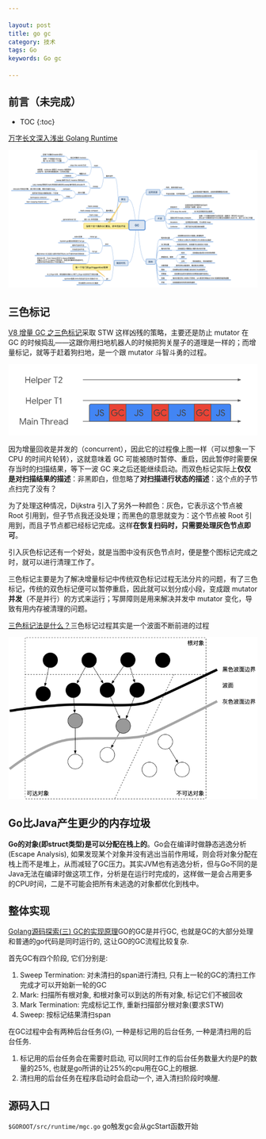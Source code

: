 ```yaml
---

layout: post
title: go gc
category: 技术
tags: Go
keywords: Go gc

---
```


## 前言（未完成）

* TOC
{:toc}

[万字长文深入浅出 Golang Runtime](https://zhuanlan.zhihu.com/p/95056679)

![](/public/upload/jvm/gc.png)

## 三色标记

[V8 增量 GC 之三色标记](https://malcolmyu.github.io/2019/07/07/Tri-Color-Marking/)采取 STW 这样凶残的策略，主要还是防止 mutator 在 GC 的时候捣乱——这跟你用扫地机器人的时候把狗关屋子的道理是一样的；而增量标记，就等于赶着狗扫地，是一个跟 mutator 斗智斗勇的过程。

![](/public/upload/basic/tri_color_marking.svg)

因为增量回收是并发的（concurrent），因此它的过程像上图一样（可以想象一下 CPU 的时间片轮转），这就意味着 GC 可能被随时暂停、重启，因此暂停时需要保存当时的扫描结果，等下一波 GC 来之后还能继续启动。而双色标记实际上**仅仅是对扫描结果的描述**：非黑即白，但忽略了**对扫描进行状态的描述**：这个点的子节点扫完了没有？

为了处理这种情况，Dijkstra 引入了另外一种颜色：灰色，它表示这个节点被 Root 引用到，但子节点我还没处理；而黑色的意思就变为：这个节点被 Root 引用到，而且子节点都已经标记完成。这样**在恢复扫码时，只需要处理灰色节点即可**。

引入灰色标记还有一个好处，就是当图中没有灰色节点时，便是整个图标记完成之时，就可以进行清理工作了。

三色标记主要是为了解决增量标记中传统双色标记过程无法分片的问题，有了三色标记，传统的双色标记便可以暂停重启，因此就可以划分成小段，变成跟 mutator **并发**（不是并行）的方式来运行；写屏障则是用来解决并发中 mutator 变化，导致有用内存被清理的问题。

[三色标记法是什么？](https://www.bookstack.cn/read/qcrao-Go-Questions/spilt.4.GC-GC.md)三色标记过程其实是一个波面不断前进的过程

![](/public/upload/basic/tri_color_ripple.png)

## Go比Java产生更少的内存垃圾

**Go的对象(即struct类型)是可以分配在栈上的**。Go会在编译时做静态逃逸分析(Escape Analysis), 如果发现某个对象并没有逃出当前作用域，则会将对象分配在栈上而不是堆上，从而减轻了GC压力。其实JVM也有逃逸分析，但与Go不同的是Java无法在编译时做这项工作，分析是在运行时完成的，这样做一是会占用更多的CPU时间，二是不可能会把所有未逃逸的对象都优化到栈中。

## 整体实现

[Golang源码探索(三) GC的实现原理](https://www.cnblogs.com/zkweb/p/7880099.html)GO的GC是并行GC, 也就是GC的大部分处理和普通的go代码是同时运行的, 这让GO的GC流程比较复杂.

首先GC有四个阶段, 它们分别是:

1. Sweep Termination: 对未清扫的span进行清扫, 只有上一轮的GC的清扫工作完成才可以开始新一轮的GC
2. Mark: 扫描所有根对象, 和根对象可以到达的所有对象, 标记它们不被回收
3. Mark Termination: 完成标记工作, 重新扫描部分根对象(要求STW)
4. Sweep: 按标记结果清扫span

在GC过程中会有两种后台任务(G), 一种是标记用的后台任务, 一种是清扫用的后台任务.
1. 标记用的后台任务会在需要时启动, 可以同时工作的后台任务数量大约是P的数量的25%, 也就是go所讲的让25%的cpu用在GC上的根据.
2. 清扫用的后台任务在程序启动时会启动一个, 进入清扫阶段时唤醒.

## 源码入口

`$GOROOT/src/runtime/mgc.go` go触发gc会从gcStart函数开始

